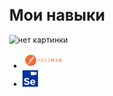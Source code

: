 <h1>Мои навыки</h1>
<img src="img/Naviki,jpg" alt="нет картинки">
<ul>
    <li>
        <a href=""><img src="img/postman.png" style="wigth:30px;height:30px"></a>
    </li>
    <li>
        <a href=""><img src="img/selenium.png" style="wigth:30px;height:30px"></a>
    </li>
</ul>